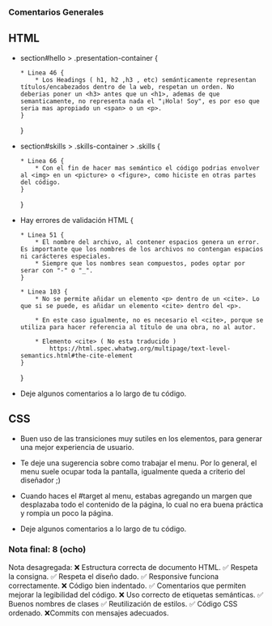 ### Comentarios Generales

## HTML

- section#hello > .presentation-container {

      * Linea 46 {
          * Los Headings ( h1, h2 ,h3 , etc) semánticamente representan títulos/encabezados dentro de la web, respetan un orden. No deberias poner un <h3> antes que un <h1>, ademas de que semanticamente, no representa nada el "¡Hola! Soy", es por eso que seria mas apropiado un <span> o un <p>.
      }

  }

- section#skills > .skills-container > .skills {

      * Linea 66 {
          * Con el fin de hacer mas semántico el código podrias envolver al <img> en un <picture> o <figure>, como hiciste en otras partes del código.
      }

  }

- Hay errores de validación HTML {

      * Linea 51 {
          * El nombre del archivo, al contener espacios genera un error. Es importante que los nombres de los archivos no contengan espacios ni carácteres especiales.
          * Siempre que los nombres sean compuestos, podes optar por serar con "-" o "_".
      }

      * Linea 103 {
          * No se permite añidar un elemento <p> dentro de un <cite>. Lo que si se puede, es añidar un elemento <cite> dentro del <p>.

          * En este caso igualmente, no es necesario el <cite>, porque se utiliza para hacer referencia al título de una obra, no al autor.

          * Elemento <cite> ( No esta traducido )
              https://html.spec.whatwg.org/multipage/text-level-semantics.html#the-cite-element
      }

  }

- Deje algunos comentarios a lo largo de tu código.

## CSS

- Buen uso de las transiciones muy sutiles en los elementos, para generar una mejor experiencia de usuario.

- Te deje una sugerencia sobre como trabajar el menu. Por lo general, el menu suele ocupar toda la pantalla, igualmente queda a criterio del diseñador ;)

- Cuando haces el #target al menu, estabas agregando un margen que desplazaba todo el contenido de la página, lo cual no era buena práctica y rompia un poco la página.

- Deje algunos comentarios a lo largo de tu código.

### Nota final: 8 (ocho)

Nota desagregada:
❌ Estructura correcta de documento HTML.
✅ Respeta la consigna.
✅ Respeta el diseño dado.
✅ Responsive funciona correctamente.
❌ Código bien indentado.
✅ Comentarios que permiten mejorar la legibilidad del código.
❌ Uso correcto de etiquetas semánticas.
✅ Buenos nombres de clases
✅ Reutilización de estilos.
✅ Código CSS ordenado.
❌Commits con mensajes adecuados.
